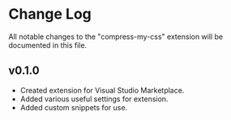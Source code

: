 # Change Log

All notable changes to the "compress-my-css" extension will be documented in this file.

## v0.1.0

- Created extension for Visual Studio Marketplace.
- Added various useful settings for extension.
- Added custom snippets for use.